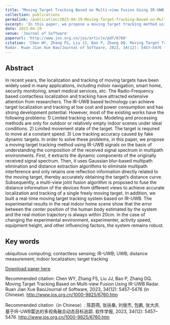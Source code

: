 ```yaml
---
title: "Moving Target Tracking Based on Multi-view Fusion Using IR-UWB Radar"
collection: publications
permalink: /publication/2023-04-19-Moving-Target-Tracking-Based-on-Multi-view-Fusion-Using-IR-UWB-Radar
excerpt: 'In this paper, we propose a moving target tracking method using IR-UWB signals on the basis of understanding the composition of the received signal spectrum in multipath environments.'
date: 2023-04-19
venue: 'Journal of Software'
paperurl: 'http://www.jos.org.cn/jos/article/pdf/6760'
citation: 'Chen WY, Zhang FS, Liu JJ, Bao P, Zhang DQ. Moving Target Tracking Based on Multi-view Fusion Using IR-UWB
Radar. Ruan Jian Xue Bao/Journal of Software, 2023, 34(12): 5457–5476 (in Chinese). http://www.jos.org.cn/1000-9825/6760.htm'
---
```


## Abstract
In recent years, the localization and tracking of moving targets have been widely used in many applications, including indoor navigation, smart home, security monitoring, smart medical services, etc. The Radio-Frequency based contactless localization and tracking have attracted extensive attention from researchers. The IR-UWB based technology can achieve target localization and tracking at low cost and power consumption and has strong development potential. However, most of the existing works have the following problems: 1) Limited tracking scenes. Modeling and processing methods are only for outdoor or relatively empty indoor scenes under ideal conditions. 2) Limited movement state of the target. The target is required to move at a constant speed. 3) Low tracking accuracy caused by fake dynamic targets. In order to solve these problems, in this paper, we propose a moving target tracking method using IR-UWB signals on the basis of understanding the composition of the received signal spectrum in multipath environments. First, it extracts the dynamic components of the originally received signal spectrum. Then, it uses Gaussian blur-based multipath elimination and distance extraction algorithms to eliminate multipath interference and only retains one reflection information directly related to the moving target, thereby accurately obtaining the target’s distance curve. Subsequently, a multi-view joint fusion algorithm is proposed to fuse the distance information of the devices from different views to achieve accurate localization and tracking of a single freely moving target. In addition, we built a real-time moving target tracking system based on IR-UWB. The experimental results in the real indoor home scene show that the error between the center position of the human body estimated by the system and the real motion trajectory is always within 20cm. In the case of changing the experimental environment, experimenter, activity speed, equipment height, and other influencing factors, the system remains robust.

## Key words

ubiquitous computing; contactless sensing; IR-UWB; UWB; distance measurement; indoor localization; target tracking

[Download paper here](https://www.jos.org.cn/jos/article/pdf/6760)

Recommended citation: Chen WY, Zhang FS, Liu JJ, Bao P, Zhang DQ. Moving Target Tracking Based on Multi-view Fusion Using IR-UWB
Radar. Ruan Jian Xue Bao/Journal of Software, 2023, 34(12): 5457–5476 (in Chinese). http://www.jos.org.cn/1000-9825/6760.htm

Recommended citation（in Chinese）: 陈蔚燕, 张扶桑, 刘俊杰, 包鹏, 张大庆. 基于IR-UWB雷达的多视角融合动态目标追踪. 软件学报, 2023, 34(12):
5457–5476. http://www.jos.org.cn/1000-9825/6760.htm
